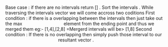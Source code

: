 Base case : if there are no intervals return [] .
Sort the intervals .
While traversing the intervals vector we will come accross two coditions
First condition : if there is a overlapping between the intervals then just take out the max                                 element from the ending point and thus we merged them
eg:- [1,4],[2,8] =Mergerd intervals will be> [1,8]
Second condition : If there is no overlapping then simply push those interval to our                                              resultant vector .